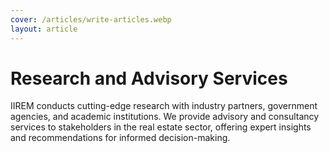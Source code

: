 ```yaml
---
cover: /articles/write-articles.webp
layout: article
---
```


# Research and Advisory Services

IIREM conducts cutting-edge research with industry partners, government agencies, and academic institutions. We provide advisory and consultancy services to stakeholders in the real estate sector, offering expert insights and recommendations for informed decision-making.